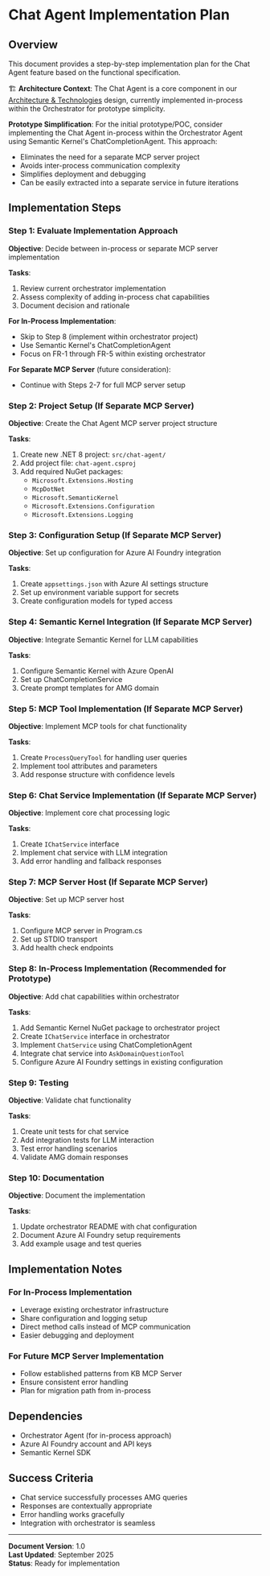 # Chat Agent Implementation Plan

## Overview
This document provides a step-by-step implementation plan for the Chat Agent feature based on the functional specification.

🏗️ **Architecture Context**: The Chat Agent is a core component in our [Architecture & Technologies](../../../architecture-technologies.md) design, currently implemented in-process within the Orchestrator for prototype simplicity.

**Prototype Simplification**: For the initial prototype/POC, consider implementing the Chat Agent in-process within the Orchestrator Agent using Semantic Kernel's ChatCompletionAgent. This approach:
- Eliminates the need for a separate MCP server project
- Avoids inter-process communication complexity
- Simplifies deployment and debugging
- Can be easily extracted into a separate service in future iterations

## Implementation Steps

### Step 1: Evaluate Implementation Approach
**Objective**: Decide between in-process or separate MCP server implementation

**Tasks**:
1. Review current orchestrator implementation
2. Assess complexity of adding in-process chat capabilities
3. Document decision and rationale

**For In-Process Implementation**:
- Skip to Step 8 (implement within orchestrator project)
- Use Semantic Kernel's ChatCompletionAgent
- Focus on FR-1 through FR-5 within existing orchestrator

**For Separate MCP Server** (future consideration):
- Continue with Steps 2-7 for full MCP server setup

### Step 2: Project Setup (If Separate MCP Server)
**Objective**: Create the Chat Agent MCP server project structure

**Tasks**:
1. Create new .NET 8 project: `src/chat-agent/`
2. Add project file: `chat-agent.csproj`
3. Add required NuGet packages:
   - `Microsoft.Extensions.Hosting`
   - `McpDotNet`
   - `Microsoft.SemanticKernel`
   - `Microsoft.Extensions.Configuration`
   - `Microsoft.Extensions.Logging`

### Step 3: Configuration Setup (If Separate MCP Server)
**Objective**: Set up configuration for Azure AI Foundry integration

**Tasks**:
1. Create `appsettings.json` with Azure AI settings structure
2. Set up environment variable support for secrets
3. Create configuration models for typed access

### Step 4: Semantic Kernel Integration (If Separate MCP Server)
**Objective**: Integrate Semantic Kernel for LLM capabilities

**Tasks**:
1. Configure Semantic Kernel with Azure OpenAI
2. Set up ChatCompletionService
3. Create prompt templates for AMG domain

### Step 5: MCP Tool Implementation (If Separate MCP Server)
**Objective**: Implement MCP tools for chat functionality

**Tasks**:
1. Create `ProcessQueryTool` for handling user queries
2. Implement tool attributes and parameters
3. Add response structure with confidence levels

### Step 6: Chat Service Implementation (If Separate MCP Server)
**Objective**: Implement core chat processing logic

**Tasks**:
1. Create `IChatService` interface
2. Implement chat service with LLM integration
3. Add error handling and fallback responses

### Step 7: MCP Server Host (If Separate MCP Server)
**Objective**: Set up MCP server host

**Tasks**:
1. Configure MCP server in Program.cs
2. Set up STDIO transport
3. Add health check endpoints

### Step 8: In-Process Implementation (Recommended for Prototype)
**Objective**: Add chat capabilities within orchestrator

**Tasks**:
1. Add Semantic Kernel NuGet package to orchestrator project
2. Create `IChatService` interface in orchestrator
3. Implement `ChatService` using ChatCompletionAgent
4. Integrate chat service into `AskDomainQuestionTool`
5. Configure Azure AI Foundry settings in existing configuration

### Step 9: Testing
**Objective**: Validate chat functionality

**Tasks**:
1. Create unit tests for chat service
2. Add integration tests for LLM interaction
3. Test error handling scenarios
4. Validate AMG domain responses

### Step 10: Documentation
**Objective**: Document the implementation

**Tasks**:
1. Update orchestrator README with chat configuration
2. Document Azure AI Foundry setup requirements
3. Add example usage and test queries

## Implementation Notes

### For In-Process Implementation
- Leverage existing orchestrator infrastructure
- Share configuration and logging setup
- Direct method calls instead of MCP communication
- Easier debugging and deployment

### For Future MCP Server Implementation
- Follow established patterns from KB MCP Server
- Ensure consistent error handling
- Plan for migration path from in-process

## Dependencies
- Orchestrator Agent (for in-process approach)
- Azure AI Foundry account and API keys
- Semantic Kernel SDK

## Success Criteria
- Chat service successfully processes AMG queries
- Responses are contextually appropriate
- Error handling works gracefully
- Integration with orchestrator is seamless

---

**Document Version**: 1.0  
**Last Updated**: September 2025  
**Status**: Ready for implementation